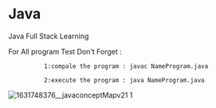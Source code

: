 # Java

Java Full Stack Learning

For All program Test Don't Forget :

              1:compale the program : javac NameProgram.java

              2:execute the program : java NameProgram.java

![1631748376__javaconceptMapv21 1](https://github.com/BENAMORNAWFAL/Java/assets/128052618/01e1e6aa-d998-4602-8b97-f6f98314e66f)

